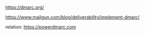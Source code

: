 https://dmarc.org/

https://www.mailgun.com/blog/deliverability/implement-dmarc/

relation: https://powerdmarc.com

